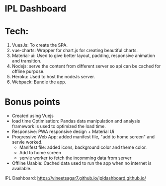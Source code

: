 # IPL Dashboard

# Tech:

1. VuesJs: To create the SPA.
2. vue-charts: Wrapper for chart.js for creating beautiful charts.
3. Material-ui: Used to give better layout, padding, responsive animation and transition.
4. Nodejs: serve the content from different server so api can be cached for offline purpose.
5. Heroku: Used to host the nodeJs server.
6. Webpack: Bundle the app.

# Bonus points
 - Created using Vuejs
 - load time Optimisation: Pandas data manipulation and analysis framework is used to optimized the load time.
 - Responsive: PWA responsive design + Material Ui
 - Progressive Web App: added manifest file, "add to home screen" and servie worked. 
    - Manifest file: added icons, background color and theme color.
    - Add to home screen
    - servie worker to fetch the incomming data from server
 - Offline Usable: Cached data used to run the app when no internet is available.

IPL Dashboard: https://vineetsagar7.github.io/ipldashboard.github.io/

